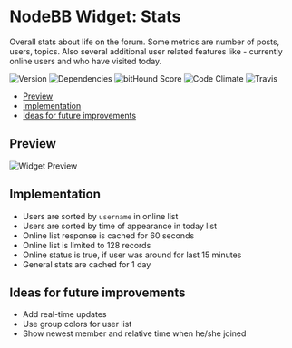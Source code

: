 # NodeBB Widget: Stats

Overall stats about life on the forum. Some metrics are number of posts, users, topics. Also several additional user related features like - currently online users and who have visited today.

![Version](https://img.shields.io/npm/v/nodebb-widget-ns-stats.svg)
![Dependencies](https://img.shields.io/bithound/dependencies/github/nicolassiver/nodebb-widget-ns-stats.svg)
![bitHound Score](https://www.bithound.io/github/NicolasSiver/nodebb-widget-ns-stats/badges/score.svg)
![Code Climate](https://img.shields.io/codeclimate/github/NicolasSiver/nodebb-widget-ns-stats.svg)
![Travis](https://travis-ci.org/NicolasSiver/nodebb-widget-ns-stats.svg?branch=master)

<!-- START doctoc generated TOC please keep comment here to allow auto update -->
<!-- DON'T EDIT THIS SECTION, INSTEAD RE-RUN doctoc TO UPDATE -->
 

- [Preview](#preview)
- [Implementation](#implementation)
- [Ideas for future improvements](#ideas-for-future-improvements)

<!-- END doctoc generated TOC please keep comment here to allow auto update -->

## Preview

![Widget Preview](screenshot.png)

## Implementation

- Users are sorted by `username` in online list
- Users are sorted by time of appearance in today list
- Online list response is cached for 60 seconds
- Online list is limited to 128 records
- Online status is true, if user was around for last 15 minutes
- General stats are cached for 1 day

## Ideas for future improvements

- Add real-time updates
- Use group colors for user list
- Show newest member and relative time when he/she joined